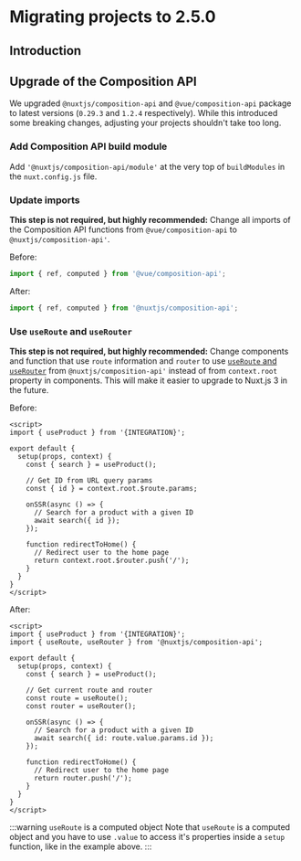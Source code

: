 # Migrating projects to 2.5.0

## Introduction

<!-- TBD -->

## Upgrade of the Composition API

We upgraded `@nuxtjs/composition-api` and `@vue/composition-api` package to latest versions (`0.29.3` and `1.2.4` respectively). While this introduced some breaking changes, adjusting your projects shouldn't take too long.

### Add Composition API build module

Add `'@nuxtjs/composition-api/module'` at the very top of `buildModules` in the `nuxt.config.js` file.

### Update imports

**This step is not required, but highly recommended:** Change all imports of the Composition API functions from `@vue/composition-api` to `@nuxtjs/composition-api'`.

Before:
```javascript
import { ref, computed } from '@vue/composition-api';
```

After:
```javascript
import { ref, computed } from '@nuxtjs/composition-api';
```

### Use `useRoute` and `useRouter`

**This step is not required, but highly recommended:** Change components and function that use `route` information and `router` to use [`useRoute` and `useRouter`](https://composition-api.nuxtjs.org/packages/routes) from `@nuxtjs/composition-api'` instead of from `context.root` property in components. This will make it easier to upgrade to Nuxt.js 3 in the future.

Before:
```vue{9,13,18}
<script>
import { useProduct } from '{INTEGRATION}';

export default {
  setup(props, context) {
    const { search } = useProduct();

    // Get ID from URL query params
    const { id } = context.root.$route.params;

    onSSR(async () => {
      // Search for a product with a given ID
      await search({ id });
    });

    function redirectToHome() {
      // Redirect user to the home page
      return context.root.$router.push('/');
    }
  }
}
</script>
```

After:
```vue{3,10-11,15,20}
<script>
import { useProduct } from '{INTEGRATION}';
import { useRoute, useRouter } from '@nuxtjs/composition-api';

export default {
  setup(props, context) {
    const { search } = useProduct();

    // Get current route and router
    const route = useRoute();
    const router = useRouter();

    onSSR(async () => {
      // Search for a product with a given ID
      await search({ id: route.value.params.id });
    });

    function redirectToHome() {
      // Redirect user to the home page
      return router.push('/');
    }
  }
}
</script>
```

:::warning `useRoute` is a computed object
Note that `useRoute` is a computed object and you have to use `.value` to access it's properties inside a `setup` function, like in the example above.
:::
